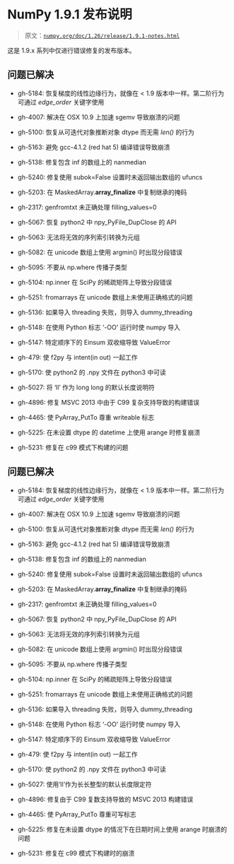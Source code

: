 # NumPy 1.9.1 发布说明

> 原文：[`numpy.org/doc/1.26/release/1.9.1-notes.html`](https://numpy.org/doc/1.26/release/1.9.1-notes.html)

这是 1.9.x 系列中仅进行错误修复的发布版本。

## 问题已解决

+   gh-5184: 恢复梯度的线性边缘行为，就像在 < 1.9 版本中一样。第二阶行为可通过 *edge_order* 关键字使用

+   gh-4007: 解决在 OSX 10.9 上加速 sgemv 导致崩溃的问题

+   gh-5100: 恢复从可迭代对象推断对象 dtype 而无需 *len()* 的行为

+   gh-5163: 避免 gcc-4.1.2 (red hat 5) 编译错误导致崩溃

+   gh-5138: 修复包含 inf 的数组上的 nanmedian

+   gh-5240: 修复使用 subok=False 设置时未返回输出数组的 ufuncs

+   gh-5203: 在 MaskedArray.__array_finalize__ 中复制继承的掩码

+   gh-2317: genfromtxt 未正确处理 filling_values=0

+   gh-5067: 恢复 python2 中 npy_PyFile_DupClose 的 API

+   gh-5063: 无法将无效的序列索引转换为元组

+   gh-5082: 在 unicode 数组上使用 argmin() 时出现分段错误

+   gh-5095: 不要从 np.where 传播子类型

+   gh-5104: np.inner 在 SciPy 的稀疏矩阵上导致分段错误

+   gh-5251: fromarrays 在 unicode 数组上未使用正确格式的问题

+   gh-5136: 如果导入 threading 失败，则导入 dummy_threading

+   gh-5148: 在使用 Python 标志 ‘-OO’ 运行时使 numpy 导入

+   gh-5147: 特定顺序下的 Einsum 双收缩导致 ValueError

+   gh-479: 使 f2py 与 intent(in out) 一起工作

+   gh-5170: 使 python2 的 .npy 文件在 python3 中可读

+   gh-5027: 将 ‘ll’ 作为 long long 的默认长度说明符

+   gh-4896: 修复 MSVC 2013 中由于 C99 复杂支持导致的构建错误

+   gh-4465: 使 PyArray_PutTo 尊重 writeable 标志

+   gh-5225: 在未设置 dtype 的 datetime 上使用 arange 时修复崩溃

+   gh-5231: 修复在 c99 模式下构建的问题

## 问题已解决

+   gh-5184: 恢复梯度的线性边缘行为，就像在 < 1.9 版本中一样。第二阶行为可通过 *edge_order* 关键字使用

+   gh-4007: 解决在 OSX 10.9 上加速 sgemv 导致崩溃的问题

+   gh-5100: 恢复从可迭代对象推断对象 dtype 而无需 *len()* 的行为

+   gh-5163: 避免 gcc-4.1.2 (red hat 5) 编译错误导致崩溃

+   gh-5138: 修复包含 inf 的数组上的 nanmedian

+   gh-5240: 修复使用 subok=False 设置时未返回输出数组的 ufuncs

+   gh-5203: 在 MaskedArray.__array_finalize__ 中复制继承的掩码

+   gh-2317: genfromtxt 未正确处理 filling_values=0

+   gh-5067: 恢复 python2 中 npy_PyFile_DupClose 的 API

+   gh-5063: 无法将无效的序列索引转换为元组

+   gh-5082: 在 unicode 数组上使用 argmin() 时出现分段错误

+   gh-5095: 不要从 np.where 传播子类型

+   gh-5104: np.inner 在 SciPy 的稀疏矩阵上导致分段错误

+   gh-5251: fromarrays 在 unicode 数组上未使用正确格式的问题

+   gh-5136: 如果导入 threading 失败，则导入 dummy_threading

+   gh-5148: 在使用 Python 标志 ‘-OO’ 运行时使 numpy 导入

+   gh-5147: 特定顺序下的 Einsum 双收缩导致 ValueError

+   gh-479: 使 f2py 与 intent(in out) 一起工作

+   gh-5170: 使 python2 的 .npy 文件在 python3 中可读

+   gh-5027: 使用‘ll’作为长长整型的默认长度限定符

+   gh-4896: 修复由于 C99 复数支持导致的 MSVC 2013 构建错误

+   gh-4465: 使 PyArray_PutTo 尊重可写标志

+   gh-5225: 修复在未设置 dtype 的情况下在日期时间上使用 arange 时崩溃的问题

+   gh-5231: 修复在 c99 模式下构建时的崩溃
